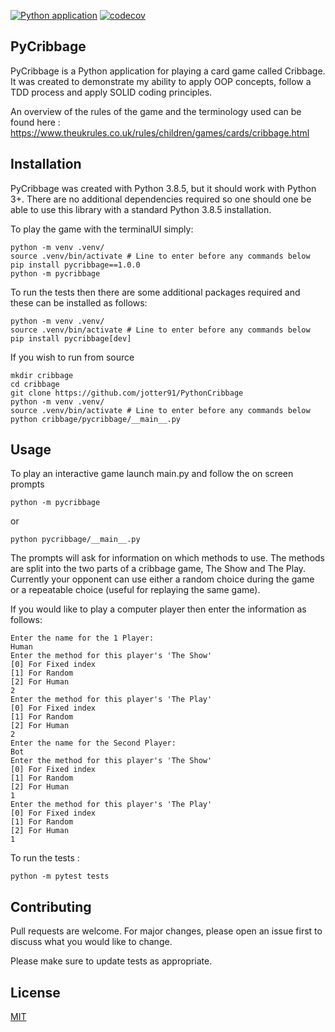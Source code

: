 [![Python application](https://github.com/jotter91/PythonCribbage/actions/workflows/python-app2.yml/badge.svg)](https://github.com/jotter91/PythonCribbage/actions/workflows/python-app2.yml)
[![codecov](https://codecov.io/gh/jotter91/PythonCribbage/graph/badge.svg?token=6K8NJAFX8D)](https://codecov.io/gh/jotter91/PythonCribbage)
## PyCribbage

PyCribbage is a Python application for playing a card game called Cribbage. It was created to demonstrate my ability to apply OOP concepts, follow a TDD process and apply SOLID coding principles.

An overview of the rules of the game and the terminology used can be found here : https://www.theukrules.co.uk/rules/children/games/cards/cribbage.html

## Installation 

PyCribbage was created with Python 3.8.5, but it should work with Python 3+. 
There are no additional dependencies required so one should one be able to use this library with a standard Python 3.8.5 installation. 

To play the game with the terminalUI simply: 

```
python -m venv .venv/
source .venv/bin/activate # Line to enter before any commands below
pip install pycribbage==1.0.0
python -m pycribbage
```



To run the tests then there are some additional packages required and these can be installed as follows:

```
python -m venv .venv/
source .venv/bin/activate # Line to enter before any commands below
pip install pycribbage[dev] 
```

If you wish to run from source
```
mkdir cribbage
cd cribbage
git clone https://github.com/jotter91/PythonCribbage
python -m venv .venv/
source .venv/bin/activate # Line to enter before any commands below
python cribbage/pycribbage/__main__.py

```


## Usage

To play an interactive game launch main.py and follow the on screen prompts

```
python -m pycribbage
```

or 

```
python pycribbage/__main__.py
```

The prompts will ask for information on which methods to use. The methods are split into the two parts of a cribbage game, The Show and The Play. Currently your opponent can use either a random choice during the game or a repeatable choice (useful for replaying the same game). 

If you would like to play a computer player then enter the information as follows: 
```
Enter the name for the 1 Player:
Human
Enter the method for this player's 'The Show'
[0] For Fixed index
[1] For Random
[2] For Human
2
Enter the method for this player's 'The Play'
[0] For Fixed index
[1] For Random
[2] For Human
2
Enter the name for the Second Player:
Bot
Enter the method for this player's 'The Show'
[0] For Fixed index
[1] For Random
[2] For Human
1
Enter the method for this player's 'The Play'
[0] For Fixed index
[1] For Random
[2] For Human
1
```

To run the tests : 

```
python -m pytest tests
```

## Contributing
Pull requests are welcome. For major changes, please open an issue first to discuss what you would like to change.

Please make sure to update tests as appropriate.

## License
[MIT](https://choosealicense.com/licenses/mit/)

